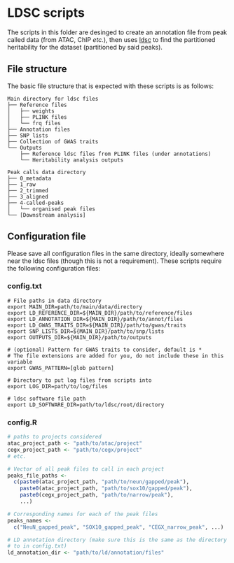 # LDSC scripts

The scripts in this folder are desinged to create an annotation file from peak called data (from ATAC, ChIP *etc.*), then uses [ldsc](https://github.com/bulik/ldsc) to find the partitioned heritability for the dataset (partitioned by said peaks).

## File structure
The basic file structure that is expected with these scripts is as follows:
```text
Main directory for ldsc files
├── Reference files
│   ├── weights
│   ├── PLINK files
│   └── frq files
├── Annotation files
├── SNP lists
├── Collection of GWAS traits
└── Outputs
    ├── Reference ldsc files from PLINK files (under annotations)
    └── Heritability analysis outputs

Peak calls data directory
├── 0_metadata
├── 1_raw
├── 2_trimmed
├── 3_aligned
├── 4-called-peaks
│   └── organised peak files
└── [Downstream analysis]
```

## Configuration file

Please save all configuration files in the same directory, ideally somewhere near the ldsc files (though this is not a requirement).
These scripts require the following configuration files:

### config.txt
```text
# File paths in data directory
export MAIN_DIR=path/to/main/data/directory
export LD_REFERENCE_DIR=${MAIN_DIR}/path/to/reference/files
export LD_ANNOTATION_DIR=${MAIN_DIR}/path/to/annot/files
export LD_GWAS_TRAITS_DIR=${MAIN_DIR}/path/to/gwas/traits
export SNP_LISTS_DIR=${MAIN_DIR}/path/to/snp/lists
export OUTPUTS_DIR=${MAIN_DIR}/path/to/outputs

# (optional) Pattern for GWAS traits to consider, default is *
# The file extensions are added for you, do not include these in this variable
export GWAS_PATTERN=[glob pattern]

# Directory to put log files from scripts into
export LOG_DIR=path/to/log/files

# ldsc software file path
export LD_SOFTWARE_DIR=path/to/ldsc/root/directory
```

### config.R

```R
# paths to projects considered
atac_project_path <- "path/to/atac/project"
cegx_project_path <- "path/to/cegx/project"
# etc.

# Vector of all peak files to call in each project
peaks_file_paths <-
  c(paste0(atac_project_path, "path/to/neun/gapped/peak"),
    paste0(atac_project_path, "path/to/sox10/gapped/peak"),
    paste0(cegx_project_path, "path/to/narrow/peak"),
    ...)

# Corresponding names for each of the peak files
peaks_names <-
  c("NeuN_gapped_peak", "SOX10_gapped_peak", "CEGX_narrow_peak", ...)

# LD annotation directory (make sure this is the same as the directory pointed
# to in config.txt)
ld_annotation_dir <- "path/to/ld/annotation/files"
```